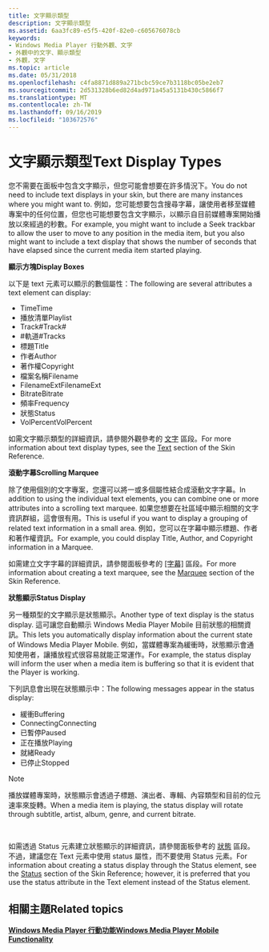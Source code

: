 ```yaml
---
title: 文字顯示類型
description: 文字顯示類型
ms.assetid: 6aa3fc89-e5f5-420f-82e0-c605676078cb
keywords:
- Windows Media Player 行動外觀、文字
- 外觀中的文字、顯示類型
- 外觀，文字
ms.topic: article
ms.date: 05/31/2018
ms.openlocfilehash: c4fa8871d889a271bcbc59ce7b3118bc05be2eb7
ms.sourcegitcommit: 2d531328b6ed82d4ad971a45a5131b430c5866f7
ms.translationtype: MT
ms.contentlocale: zh-TW
ms.lasthandoff: 09/16/2019
ms.locfileid: "103672576"
---
```

# <a name="text-display-types"></a><span data-ttu-id="14376-106">文字顯示類型</span><span class="sxs-lookup"><span data-stu-id="14376-106">Text Display Types</span></span>

<span data-ttu-id="14376-107">您不需要在面板中包含文字顯示，但您可能會想要在許多情況下。</span><span class="sxs-lookup"><span data-stu-id="14376-107">You do not need to include text displays in your skin, but there are many instances where you might want to.</span></span> <span data-ttu-id="14376-108">例如，您可能想要包含搜尋字幕，讓使用者移至媒體專案中的任何位置，但您也可能想要包含文字顯示，以顯示自目前媒體專案開始播放以來經過的秒數。</span><span class="sxs-lookup"><span data-stu-id="14376-108">For example, you might want to include a Seek trackbar to allow the user to move to any position in the media item, but you also might want to include a text display that shows the number of seconds that have elapsed since the current media item started playing.</span></span>

<span data-ttu-id="14376-109">**顯示方塊**</span><span class="sxs-lookup"><span data-stu-id="14376-109">**Display Boxes**</span></span>

<span data-ttu-id="14376-110">以下是 text 元素可以顯示的數個屬性：</span><span class="sxs-lookup"><span data-stu-id="14376-110">The following are several attributes a text element can display:</span></span>

-   <span data-ttu-id="14376-111">Time</span><span class="sxs-lookup"><span data-stu-id="14376-111">Time</span></span>
-   <span data-ttu-id="14376-112">播放清單</span><span class="sxs-lookup"><span data-stu-id="14376-112">Playlist</span></span>
-   <span data-ttu-id="14376-113">Track\#</span><span class="sxs-lookup"><span data-stu-id="14376-113">Track\#</span></span>
-   <span data-ttu-id="14376-114">\#軌道</span><span class="sxs-lookup"><span data-stu-id="14376-114">\#Tracks</span></span>
-   <span data-ttu-id="14376-115">標題</span><span class="sxs-lookup"><span data-stu-id="14376-115">Title</span></span>
-   <span data-ttu-id="14376-116">作者</span><span class="sxs-lookup"><span data-stu-id="14376-116">Author</span></span>
-   <span data-ttu-id="14376-117">著作權</span><span class="sxs-lookup"><span data-stu-id="14376-117">Copyright</span></span>
-   <span data-ttu-id="14376-118">檔案名稱</span><span class="sxs-lookup"><span data-stu-id="14376-118">Filename</span></span>
-   <span data-ttu-id="14376-119">FilenameExt</span><span class="sxs-lookup"><span data-stu-id="14376-119">FilenameExt</span></span>
-   <span data-ttu-id="14376-120">Bitrate</span><span class="sxs-lookup"><span data-stu-id="14376-120">Bitrate</span></span>
-   <span data-ttu-id="14376-121">頻率</span><span class="sxs-lookup"><span data-stu-id="14376-121">Frequency</span></span>
-   <span data-ttu-id="14376-122">狀態</span><span class="sxs-lookup"><span data-stu-id="14376-122">Status</span></span>
-   <span data-ttu-id="14376-123">VolPercent</span><span class="sxs-lookup"><span data-stu-id="14376-123">VolPercent</span></span>

<span data-ttu-id="14376-124">如需文字顯示類型的詳細資訊，請參閱外觀參考的 [文字](text.md) 區段。</span><span class="sxs-lookup"><span data-stu-id="14376-124">For more information about text display types, see the [Text](text.md) section of the Skin Reference.</span></span>

<span data-ttu-id="14376-125">**滾動字幕**</span><span class="sxs-lookup"><span data-stu-id="14376-125">**Scrolling Marquee**</span></span>

<span data-ttu-id="14376-126">除了使用個別的文字專案，您還可以將一或多個屬性結合成滾動文字字幕。</span><span class="sxs-lookup"><span data-stu-id="14376-126">In addition to using the individual text elements, you can combine one or more attributes into a scrolling text marquee.</span></span> <span data-ttu-id="14376-127">如果您想要在社區域中顯示相關的文字資訊群組，這會很有用。</span><span class="sxs-lookup"><span data-stu-id="14376-127">This is useful if you want to display a grouping of related text information in a small area.</span></span> <span data-ttu-id="14376-128">例如，您可以在字幕中顯示標題、作者和著作權資訊。</span><span class="sxs-lookup"><span data-stu-id="14376-128">For example, you could display Title, Author, and Copyright information in a Marquee.</span></span>

<span data-ttu-id="14376-129">如需建立文字字幕的詳細資訊，請參閱面板參考的 [ [字幕]](marquee.md) 區段。</span><span class="sxs-lookup"><span data-stu-id="14376-129">For more information about creating a text marquee, see the [Marquee](marquee.md) section of the Skin Reference.</span></span>

<span data-ttu-id="14376-130">**狀態顯示**</span><span class="sxs-lookup"><span data-stu-id="14376-130">**Status Display**</span></span>

<span data-ttu-id="14376-131">另一種類型的文字顯示是狀態顯示。</span><span class="sxs-lookup"><span data-stu-id="14376-131">Another type of text display is the status display.</span></span> <span data-ttu-id="14376-132">這可讓您自動顯示 Windows Media Player Mobile 目前狀態的相關資訊。</span><span class="sxs-lookup"><span data-stu-id="14376-132">This lets you automatically display information about the current state of Windows Media Player Mobile.</span></span> <span data-ttu-id="14376-133">例如，當媒體專案為緩衝時，狀態顯示會通知使用者，讓播放程式很容易就能正常運作。</span><span class="sxs-lookup"><span data-stu-id="14376-133">For example, the status display will inform the user when a media item is buffering so that it is evident that the Player is working.</span></span>

<span data-ttu-id="14376-134">下列訊息會出現在狀態顯示中：</span><span class="sxs-lookup"><span data-stu-id="14376-134">The following messages appear in the status display:</span></span>

-   <span data-ttu-id="14376-135">緩衝</span><span class="sxs-lookup"><span data-stu-id="14376-135">Buffering</span></span>
-   <span data-ttu-id="14376-136">Connecting</span><span class="sxs-lookup"><span data-stu-id="14376-136">Connecting</span></span>
-   <span data-ttu-id="14376-137">已暫停</span><span class="sxs-lookup"><span data-stu-id="14376-137">Paused</span></span>
-   <span data-ttu-id="14376-138">正在播放</span><span class="sxs-lookup"><span data-stu-id="14376-138">Playing</span></span>
-   <span data-ttu-id="14376-139">就緒</span><span class="sxs-lookup"><span data-stu-id="14376-139">Ready</span></span>
-   <span data-ttu-id="14376-140">已停止</span><span class="sxs-lookup"><span data-stu-id="14376-140">Stopped</span></span>

> [!Note]  
> <span data-ttu-id="14376-141">播放媒體專案時，狀態顯示會透過子標題、演出者、專輯、內容類型和目前的位元速率來旋轉。</span><span class="sxs-lookup"><span data-stu-id="14376-141">When a media item is playing, the status display will rotate through subtitle, artist, album, genre, and current bitrate.</span></span>

 

<span data-ttu-id="14376-142">如需透過 Status 元素建立狀態顯示的詳細資訊，請參閱面板參考的 [狀態](status.md) 區段。不過，建議您在 Text 元素中使用 status 屬性，而不要使用 Status 元素。</span><span class="sxs-lookup"><span data-stu-id="14376-142">For information about creating a status display through the Status element, see the [Status](status.md) section of the Skin Reference; however, it is preferred that you use the status attribute in the Text element instead of the Status element.</span></span>

## <a name="related-topics"></a><span data-ttu-id="14376-143">相關主題</span><span class="sxs-lookup"><span data-stu-id="14376-143">Related topics</span></span>

<dl> <dt>

[<span data-ttu-id="14376-144">**Windows Media Player 行動功能**</span><span class="sxs-lookup"><span data-stu-id="14376-144">**Windows Media Player Mobile Functionality**</span></span>](windows-media-player-mobile-functionality.md)
</dt> </dl>

 

 




